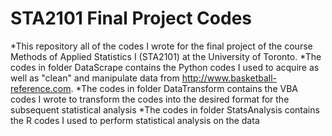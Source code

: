 # STA2101 Final Project Codes
*This repository all of the codes I wrote for the final project of the course Methods of Applied Statistics I (STA2101) at the University of Toronto.
*The codes in folder DataScrape contains the Python codes I used to acquire as well as "clean" and manipulate data from http://www.basketball-reference.com.
*The codes in folder DataTransform contains the VBA codes I wrote to transform the codes into the desired format for the subsequent statistical analysis 
*The codes in folder StatsAnalysis contains the R codes I used to perform statistical analysis on the data
